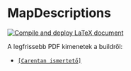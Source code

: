 # MapDescriptions

[![Compile and deploy LaTeX document](https://github.com/Hell-Let-Loose-Hungary/MapDescriptions/actions/workflows/compile-latex.yml/badge.svg)](https://github.com/Hell-Let-Loose-Hungary/MapDescriptions/actions/workflows/compile-latex.yml)

A legfrissebb PDF kimenetek a buildről:

* [`[Carentan ismertető]`](https://hell-let-loose-hungary.github.io/MapDescriptions/Carentan.pdf)